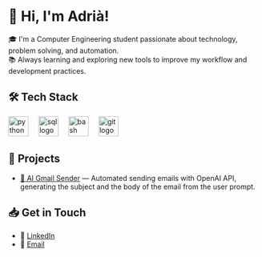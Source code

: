 # 👋 Hi, I'm Adrià!

🎓 I'm a Computer Engineering student passionate about technology, problem solving, and automation.  
📚 Always learning and exploring new tools to improve my workflow and development practices.

## 🛠️ Tech Stack
<div align="left">
  <img src="https://cdn.jsdelivr.net/gh/devicons/devicon/icons/python/python-original.svg" height="40" alt="python logo"  />
  <img width="12" />
  <img src="https://www.svgrepo.com/show/331760/sql-database-generic.svg" height="40" alt="sql logo"  />
  <img width="12" />
  <img src="https://cdn.simpleicons.org/gnubash/4EAA25" height="40" alt="bash logo"  />
  <img width="12" />
  <img src="https://cdn.jsdelivr.net/gh/devicons/devicon/icons/git/git-original.svg" height="40" alt="git logo"  />
</div>

## 📂 Projects

- [📩 AI Gmail Sender](https://github.com/adriapc/ai-gmail-sender) — Automated sending emails with OpenAI API, generating the subject and the body of the email from the user prompt.

## 📥 Get in Touch

- 💼 [LinkedIn](https://www.linkedin.com/in/adri%C3%A0-pallej%C3%A0/)
- 📧 [Email](mailto:adriapc07@gmail.com)

###

<!--
**adriapc/adriapc** is a ✨ _special_ ✨ repository because its `README.md` (this file) appears on your GitHub profile.

Here are some ideas to get you started:

- 🔭 I’m currently working on ...
- 🌱 I’m currently learning ...
- 👯 I’m looking to collaborate on ...
- 🤔 I’m looking for help with ...
- 💬 Ask me about ...
- 📫 How to reach me: ...
- 😄 Pronouns: ...
- ⚡ Fun fact: ...
-->
